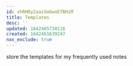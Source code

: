 ```yaml
---
id: xhRHDy2aaiSmGwoEfBHiM
title: Templates
desc: ''
updated: 1642465738116
created: 1642461639247
nav_exclude: true
---
```

store the templates for my frequently used notes
